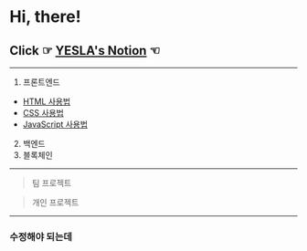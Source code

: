 # Hi, there! 


## Click ☞ __[YESLA's Notion](https://yesla.notion.site/YESLA-8973480702d14d0fa9cd2c5a3cc68a03)__ ☜


***


1. 프론트엔드
* [HTML 사용법](https://yesla.notion.site/HTML-Wiki-87c3d69aa99a437492491596a3696ca4) 
* [CSS 사용법](https://yesla.notion.site/CSS-Wiki-07c3ef1697194a22857601dfb1dad3f0)
* [JavaScript 사용법](https://yesla.notion.site/JavaScript-Wiki-699aa0012e70492cbaaa9224ee1a62e2)
2. 백엔드
3. 블록체인


***


> 팀 프로젝트


> 개인 프로젝트


***
### 수정해야 되는데 
